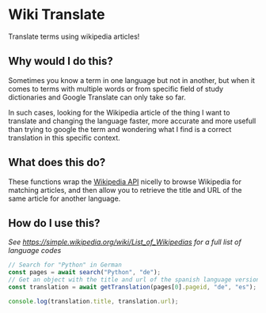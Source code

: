 # Wiki Translate

Translate terms using wikipedia articles!

## Why would I do this?

Sometimes you know a term in one language but not in another,
but when it comes to terms with multiple words or from specific field of study
dictionaries and Google Translate can only take so far.

In such cases, looking for the Wikipedia article of the thing I want to
translate and changing the language faster, more accurate and more usefull than
trying to google the term and wondering what I find is a correct translation
in this specific context.

## What does this do?

These functions wrap the [Wikipedia API](https://en.wikipedia.org/w/api.php?action=help&modules=main)
nicelly to browse Wikipedia for matching articles, and then allow you to
retrieve the title and URL of the same article for another language.

## How do I use this?

_See <https://simple.wikipedia.org/wiki/List_of_Wikipedias> for a full list of language codes_

```javascript
// Search for "Python" in German
const pages = await search("Python", "de");
// Get an object with the title and url of the spanish language version of the article
const translation = await getTranslation(pages[0].pageid, "de", "es");

console.log(translation.title, translation.url);
```

